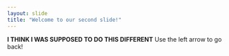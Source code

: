 ```yaml
---
layout: slide
title: "Welcome to our second slide!"
---
```

**I THINK I WAS SUPPOSED TO DO THIS DIFFERENT**
Use the left arrow to go back!
